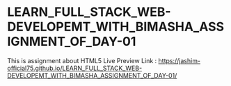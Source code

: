 # LEARN_FULL_STACK_WEB-DEVELOPEMT_WITH_BIMASHA_ASSIGNMENT_OF_DAY-01
This is assignment about HTML5
Live Preview Link : https://jashim-official75.github.io/LEARN_FULL_STACK_WEB-DEVELOPEMT_WITH_BIMASHA_ASSIGNMENT_OF_DAY-01/

